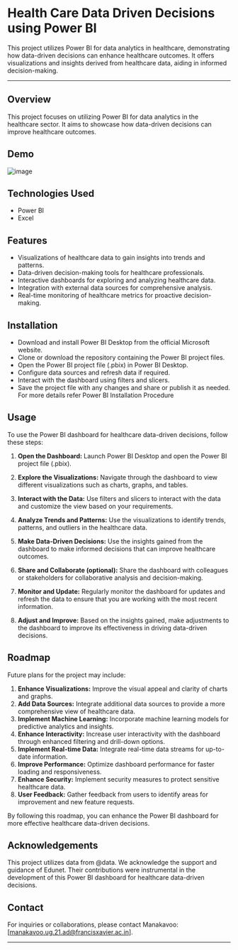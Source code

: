 # Health Care Data Driven Decisions using Power BI  

This project utilizes Power BI for data analytics in healthcare, demonstrating how data-driven decisions can enhance healthcare outcomes. It offers visualizations and insights derived from healthcare data, aiding in informed decision-making.

---
## Overview
This project focuses on utilizing Power BI for data analytics in the healthcare sector. It aims to showcase how data-driven decisions can improve healthcare outcomes.

## Demo
![image]( )


## Technologies Used
- Power BI
- Excel

## Features

- Visualizations of healthcare data to gain insights into trends and patterns.
- Data-driven decision-making tools for healthcare professionals.
- Interactive dashboards for exploring and analyzing healthcare data.
- Integration with external data sources for comprehensive analysis.
- Real-time monitoring of healthcare metrics for proactive decision-making.


## Installation

- Download and install Power BI Desktop from the official Microsoft website.
- Clone or download the repository containing the Power BI project files.
- Open the Power BI project file (.pbix) in Power BI Desktop.
- Configure data sources and refresh data if required.
- Interact with the dashboard using filters and slicers.
- Save the project file with any changes and share or publish it as needed.
For more details refer Power BI Installation Procedure


## Usage
To use the Power BI dashboard for healthcare data-driven decisions, follow these steps:

1. **Open the Dashboard:** Launch Power BI Desktop and open the Power BI project file (.pbix).

2. **Explore the Visualizations:** Navigate through the dashboard to view different visualizations such as charts, graphs, and tables.

3. **Interact with the Data:** Use filters and slicers to interact with the data and customize the view based on your requirements.

4. **Analyze Trends and Patterns:** Use the visualizations to identify trends, patterns, and outliers in the healthcare data.

5. **Make Data-Driven Decisions:** Use the insights gained from the dashboard to make informed decisions that can improve healthcare outcomes.

6. **Share and Collaborate (optional):** Share the dashboard with colleagues or stakeholders for collaborative analysis and decision-making.

7. **Monitor and Update:** Regularly monitor the dashboard for updates and refresh the data to ensure that you are working with the most recent information.

8. **Adjust and Improve:** Based on the insights gained, make adjustments to the dashboard to improve its effectiveness in driving data-driven decisions.


## Roadmap
Future plans for the project may include:
1. **Enhance Visualizations:** Improve the visual appeal and clarity of charts and graphs.
2. **Add Data Sources:** Integrate additional data sources to provide a more comprehensive view of healthcare data.
3. **Implement Machine Learning:** Incorporate machine learning models for predictive analytics and insights.
4. **Enhance Interactivity:** Increase user interactivity with the dashboard through enhanced filtering and drill-down options.
5. **Implement Real-time Data:** Integrate real-time data streams for up-to-date information.
6. **Improve Performance:** Optimize dashboard performance for faster loading and responsiveness.
7. **Enhance Security:** Implement security measures to protect sensitive healthcare data.
8. **User Feedback:** Gather feedback from users to identify areas for improvement and new feature requests.

By following this roadmap, you can enhance the Power BI dashboard for more effective healthcare data-driven decisions.

## Acknowledgements
This project utilizes data from @data. We acknowledge the support and guidance of Edunet. Their contributions were instrumental in the development of this Power BI dashboard for healthcare data-driven decisions.


## Contact

For inquiries or collaborations, please contact Manakavoo:[manakavoo.ug.21.ad@francisxavier.ac.in].

---

